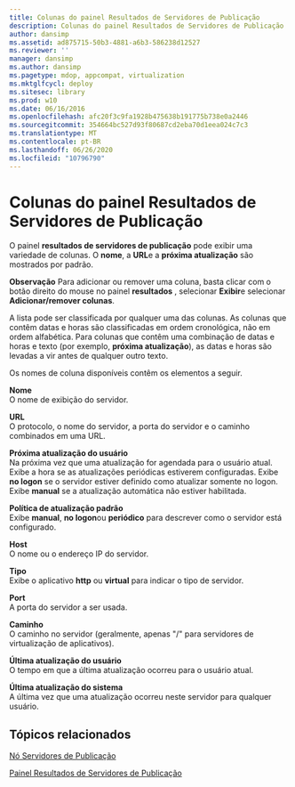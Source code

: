 ```yaml
---
title: Colunas do painel Resultados de Servidores de Publicação
description: Colunas do painel Resultados de Servidores de Publicação
author: dansimp
ms.assetid: ad875715-50b3-4881-a6b3-586238d12527
ms.reviewer: ''
manager: dansimp
ms.author: dansimp
ms.pagetype: mdop, appcompat, virtualization
ms.mktglfcycl: deploy
ms.sitesec: library
ms.prod: w10
ms.date: 06/16/2016
ms.openlocfilehash: afc20f3c9fa1928b475638b191775b738e0a2446
ms.sourcegitcommit: 354664bc527d93f80687cd2eba70d1eea024c7c3
ms.translationtype: MT
ms.contentlocale: pt-BR
ms.lasthandoff: 06/26/2020
ms.locfileid: "10796790"
---
```

# Colunas do painel Resultados de Servidores de Publicação


O painel **resultados de servidores de publicação** pode exibir uma variedade de colunas. O **nome**, a **URL**e a **próxima atualização** são mostrados por padrão.

**Observação**  Para adicionar ou remover uma coluna, basta clicar com o botão direito do mouse no painel **resultados** , selecionar **Exibir**e selecionar **Adicionar/remover colunas**.

 

A lista pode ser classificada por qualquer uma das colunas. As colunas que contêm datas e horas são classificadas em ordem cronológica, não em ordem alfabética. Para colunas que contêm uma combinação de datas e horas e texto (por exemplo, **próxima atualização**), as datas e horas são levadas a vir antes de qualquer outro texto.

Os nomes de coluna disponíveis contêm os elementos a seguir.

<a href="" id="name"></a>**Nome**  
O nome de exibição do servidor.

<a href="" id="url"></a>**URL**  
O protocolo, o nome do servidor, a porta do servidor e o caminho combinados em uma URL.

<a href="" id="next-user-refresh"></a>**Próxima atualização do usuário**  
Na próxima vez que uma atualização for agendada para o usuário atual. Exibe a hora se as atualizações periódicas estiverem configuradas. Exibe **no logon** se o servidor estiver definido como atualizar somente no logon. Exibe **manual** se a atualização automática não estiver habilitada.

<a href="" id="default-refresh-policy"></a>**Política de atualização padrão**  
Exibe **manual**, **no logon**ou **periódico** para descrever como o servidor está configurado.

<a href="" id="host"></a>**Host**  
O nome ou o endereço IP do servidor.

<a href="" id="type"></a>**Tipo**  
Exibe o aplicativo **http** ou **virtual** para indicar o tipo de servidor.

<a href="" id="port"></a>**Port**  
A porta do servidor a ser usada.

<a href="" id="path"></a>**Caminho**  
O caminho no servidor (geralmente, apenas "/" para servidores de virtualização de aplicativos).

<a href="" id="last-user-refresh"></a>**Última atualização do usuário**  
O tempo em que a última atualização ocorreu para o usuário atual.

<a href="" id="last-system-refresh"></a>**Última atualização do sistema**  
A última vez que uma atualização ocorreu neste servidor para qualquer usuário.

## Tópicos relacionados


[Nó Servidores de Publicação](publishing-servers-node.md)

[Painel Resultados de Servidores de Publicação](publishing-servers-results-pane.md)

 

 






